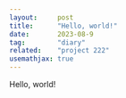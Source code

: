 ```yaml
---
layout:     post
title:      "Hello, world!"
date:       2023-08-9
tag:        "diary"
related:    "project 222"
usemathjax: true
---
```


Hello, world!